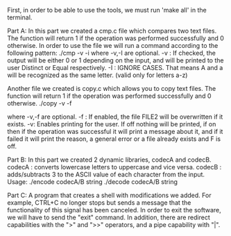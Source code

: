 First, in order to be able to use the tools, we must run 'make all' in the terminal.

Part A:
In this part we created a cmp.c file which compares two text files.
The function will return 1 if the operation was performed successfully and 0 otherwise.
In order to use the file we will run a command according to the following pattern:
./cmp <file1> <file2> -v -i
where -v,-I are optional.
-v : If checked, the output will be either 0 or 1 depending on the input, and will be printed to the user Distinct or Equal respectively.
-I : IGNORE CASES. That means A and a will be recognized as the same letter. (valid only for letters a-z)

Another file we created is copy.c which allows you to copy text files.
The function will return 1 if the operation was performed successfully and 0 otherwise.
./copy <file1> <file2> -v -f

where -v,-f are optional.
-f : If enabled, the file FILE2 will be overwritten if it exists.
-v: Enables printing for the user. If off nothing will be printed, if on then if the operation was successful it will print a message about it, and if it failed it will print the reason, a general error or a file already exists and F is off.


Part B:
In this part we created 2 dynamic libraries, codecA and codecB.
codecA : converts lowercase letters to uppercase and vice versa.
codecB : adds/subtracts 3 to the ASCII value of each character from the input.
Usage:
./encode codecA/B string
./decode codecA/B string


Part C:
A program that creates a shell with modifications we added.
For example, CTRL+C no longer stops but sends a message that the functionality of this signal has been canceled. In order to exit the software, we will have to send the "exit" command.
In addition, there are redirect capabilities with the ">" and ">>" operators, and a pipe capability with "|".